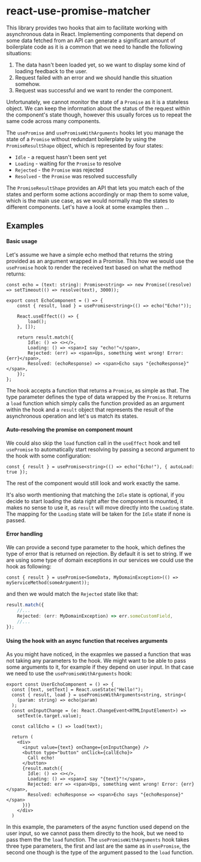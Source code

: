 # react-use-promise-matcher

This library provides two hooks that aim to facilitate working with asynchronous data in React. Implementing components that depend on some data fetched from an API can generate a significant amount of boilerplate code as it is a common that we need to handle the following situations:

1. The data hasn't been loaded yet, so we want to display some kind of loading feedback to the user.
2. Request failed with an error and we should handle this situation somehow.
3. Request was successful and we want to render the component.

Unfortunately, we cannot monitor the state of a `Promise` as it is a stateless object. We can keep the information about the status of the request within the component's state though, however this usually forces us to repeat the same code across many components.

The `usePromise` and `usePromiseWithArguments` hooks let you manage the state of a `Promise` without redundant boilerplate by using the `PromiseResultShape` object, which is represented by four states:

-   `Idle` - a request hasn't been sent yet
-   `Loading` - waiting for the `Promise` to resolve
-   `Rejected` - the `Promise` was rejected
-   `Resolved` - the `Promise` was resolved successfully

The `PromiseResultShape` provides an API that lets you match each of the states and perform some actions accordingly or map them to some value, which is the main use case, as we would normally map the states to different components. Let's have a look at some examples then ...

## Examples

#### Basic usage

Let's assume we have a simple echo method that returns the string provided as an argument wrapped in a Promise.
This how we would use the `usePromise` hook to render the received text based on what the method returns:

```tsx
const echo = (text: string): Promise<string> => new Promise((resolve) => setTimeout(() => resolve(text), 3000));

export const EchoComponent = () => {
    const { result, load } = usePromise<string>(() => echo("Echo!"));

    React.useEffect(() => {
        load();
    }, []);

    return result.match({
        Idle: () => <></>,
        Loading: () => <span>I say "echo!"</span>,
        Rejected: (err) => <span>Ups, something went wrong! Error: {err}</span>,
        Resolved: (echoResponse) => <span>Echo says "{echoResponse}"</span>,
    });
};
```

The hook accepts a function that returns a `Promise`, as simple as that. The type parameter defines the type of data wrapped by the `Promise`. It returns a `load` function which simply calls the function provided as an argument within the hook and a `result` object that represents the result of the asynchronous operation and let's us match its states.

#### Auto-resolving the promise on component mount

We could also skip the `load` function call in the `useEffect` hook and tell `usePromise` to automatically start resolving by passing a second argument to the hook with some configuration:

```
const { result } = usePromise<string>(() => echo("Echo!"), { autoLoad: true });
```

The rest of the component would still look and work exactly the same.

It's also worth mentioning that matching the `Idle` state is optional, if you decide to start loading the data right after the component is mounted, it makes no sense to use it, as `result` will move directly into the `Loading` state. The mapping for the `Loading` state will be taken for the `Idle` state if none is passed.

#### Error handling

We can provide a second type parameter to the hook, which defines the type of error that is returned on rejection. By default it is set to string. If we are using some type of domain exceptions in our services we could use the hook as following:

```tsx
const { result } = usePromise<SomeData, MyDomainException>(() => myServiceMethod(someArgument));
```

and then we would match the `Rejected` state like that:

```typescript
result.match({
    //...
    Rejected: (err: MyDomainException) => err.someCustomField,
    //...
});
```

#### Using the hook with an async function that receives arguments

As you might have noticed, in the exapmles we passed a function that was not taking any parameters to the hook. We might want to be able to pass some arguments to it, for example if they depend on user input. In that case we need to use the `usePromiseWithArguments` hook:

```tsx
export const UserEchoComponent = () => {
  const [text, setText] = React.useState("Hello!");
  const { result, load } = usePromiseWithArguments<string, string>(
    (param: string) => echo(param)
  );
  const onInputChange = (e: React.ChangeEvent<HTMLInputElement>) =>
    setText(e.target.value);

  const callEcho = () => load(text);

  return (
    <div>
      <input value={text} onChange={onInputChange} />
      <button type="button" onClick={callEcho}>
        Call echo!
      </button>
      {result.match({
        Idle: () => <></>,
        Loading: () => <span>I say "{text}"!</span>,
        Rejected: err => <span>Ups, something went wrong! Error: {err}</span>,
        Resolved: echoResponse => <span>Echo says "{echoResponse}"</span>
      })}
    </div>
  )
```

In this example, the parameters of the async function used depend on the user input, so we cannot pass them directly to the hook, but we need to pass them the the `load` function. The `usePromiseWithArguments` hook takes three type parameters, the first and last are the same as in `usePromise`, the second one though is the type of the argument passed to the `load` function.
